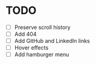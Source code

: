 # TODO

- [ ] Preserve scroll history
- [ ] Add 404
- [ ] Add GitHub and LinkedIn links
- [ ] Hover effects
- [ ] Add hamburger menu
